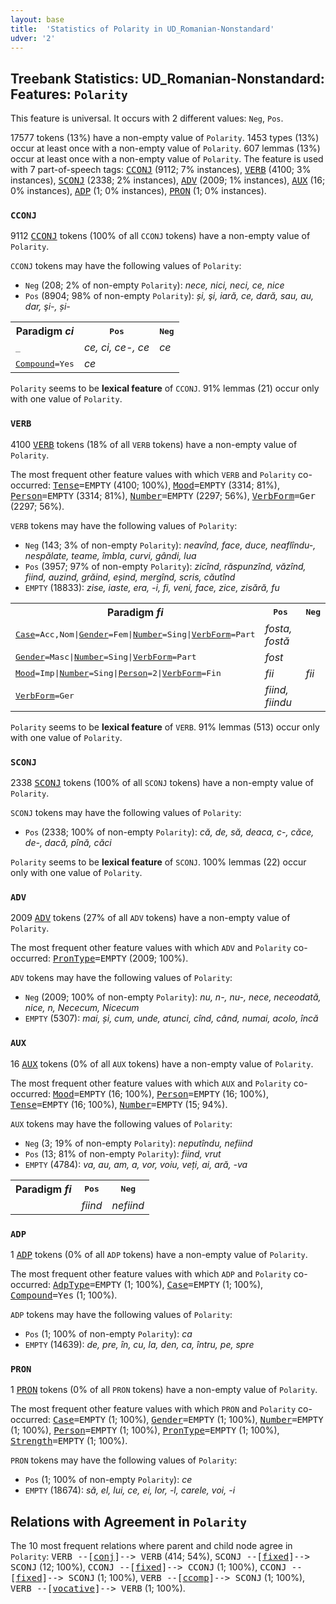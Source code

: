 ```yaml
---
layout: base
title:  'Statistics of Polarity in UD_Romanian-Nonstandard'
udver: '2'
---
```


## Treebank Statistics: UD_Romanian-Nonstandard: Features: `Polarity`

This feature is universal.
It occurs with 2 different values: `Neg`, `Pos`.

17577 tokens (13%) have a non-empty value of `Polarity`.
1453 types (13%) occur at least once with a non-empty value of `Polarity`.
607 lemmas (13%) occur at least once with a non-empty value of `Polarity`.
The feature is used with 7 part-of-speech tags: <tt><a href="ro_nonstandard-pos-CCONJ.html">CCONJ</a></tt> (9112; 7% instances), <tt><a href="ro_nonstandard-pos-VERB.html">VERB</a></tt> (4100; 3% instances), <tt><a href="ro_nonstandard-pos-SCONJ.html">SCONJ</a></tt> (2338; 2% instances), <tt><a href="ro_nonstandard-pos-ADV.html">ADV</a></tt> (2009; 1% instances), <tt><a href="ro_nonstandard-pos-AUX.html">AUX</a></tt> (16; 0% instances), <tt><a href="ro_nonstandard-pos-ADP.html">ADP</a></tt> (1; 0% instances), <tt><a href="ro_nonstandard-pos-PRON.html">PRON</a></tt> (1; 0% instances).

### `CCONJ`

9112 <tt><a href="ro_nonstandard-pos-CCONJ.html">CCONJ</a></tt> tokens (100% of all `CCONJ` tokens) have a non-empty value of `Polarity`.

`CCONJ` tokens may have the following values of `Polarity`:

* `Neg` (208; 2% of non-empty `Polarity`): <em>nece, nici, neci, ce, nice</em>
* `Pos` (8904; 98% of non-empty `Polarity`): <em>și, şi, iară, ce, dară, sau, au, dar, şi-, și-</em>

<table>
  <tr><th>Paradigm <i>ci</i></th><th><tt>Pos</tt></th><th><tt>Neg</tt></th></tr>
  <tr><td><tt>_</tt></td><td><em>ce, ci, ce-, cе</em></td><td><em>ce</em></td></tr>
  <tr><td><tt><tt><a href="ro_nonstandard-feat-Compound.html">Compound</a></tt><tt>=Yes</tt></tt></td><td><em>ce</em></td><td></td></tr>
</table>

`Polarity` seems to be **lexical feature** of `CCONJ`. 91% lemmas (21) occur only with one value of `Polarity`.

### `VERB`

4100 <tt><a href="ro_nonstandard-pos-VERB.html">VERB</a></tt> tokens (18% of all `VERB` tokens) have a non-empty value of `Polarity`.

The most frequent other feature values with which `VERB` and `Polarity` co-occurred: <tt><a href="ro_nonstandard-feat-Tense.html">Tense</a></tt><tt>=EMPTY</tt> (4100; 100%), <tt><a href="ro_nonstandard-feat-Mood.html">Mood</a></tt><tt>=EMPTY</tt> (3314; 81%), <tt><a href="ro_nonstandard-feat-Person.html">Person</a></tt><tt>=EMPTY</tt> (3314; 81%), <tt><a href="ro_nonstandard-feat-Number.html">Number</a></tt><tt>=EMPTY</tt> (2297; 56%), <tt><a href="ro_nonstandard-feat-VerbForm.html">VerbForm</a></tt><tt>=Ger</tt> (2297; 56%).

`VERB` tokens may have the following values of `Polarity`:

* `Neg` (143; 3% of non-empty `Polarity`): <em>neavînd, face, duce, neaflîndu-, nespălate, teame, îmbla, curvi, gândi, lua</em>
* `Pos` (3957; 97% of non-empty `Polarity`): <em>zicînd, răspunzînd, văzînd, fiind, auzind, grăind, eșind, mergînd, scris, căutînd</em>
* `EMPTY` (18833): <em>zise, iaste, era, -i, fi, veni, face, zice, zisără, fu</em>

<table>
  <tr><th>Paradigm <i>fi</i></th><th><tt>Pos</tt></th><th><tt>Neg</tt></th></tr>
  <tr><td><tt><tt><a href="ro_nonstandard-feat-Case.html">Case</a></tt><tt>=Acc,Nom</tt>|<tt><a href="ro_nonstandard-feat-Gender.html">Gender</a></tt><tt>=Fem</tt>|<tt><a href="ro_nonstandard-feat-Number.html">Number</a></tt><tt>=Sing</tt>|<tt><a href="ro_nonstandard-feat-VerbForm.html">VerbForm</a></tt><tt>=Part</tt></tt></td><td><em>fosta, fostă</em></td><td></td></tr>
  <tr><td><tt><tt><a href="ro_nonstandard-feat-Gender.html">Gender</a></tt><tt>=Masc</tt>|<tt><a href="ro_nonstandard-feat-Number.html">Number</a></tt><tt>=Sing</tt>|<tt><a href="ro_nonstandard-feat-VerbForm.html">VerbForm</a></tt><tt>=Part</tt></tt></td><td><em>fost</em></td><td></td></tr>
  <tr><td><tt><tt><a href="ro_nonstandard-feat-Mood.html">Mood</a></tt><tt>=Imp</tt>|<tt><a href="ro_nonstandard-feat-Number.html">Number</a></tt><tt>=Sing</tt>|<tt><a href="ro_nonstandard-feat-Person.html">Person</a></tt><tt>=2</tt>|<tt><a href="ro_nonstandard-feat-VerbForm.html">VerbForm</a></tt><tt>=Fin</tt></tt></td><td><em>fii</em></td><td><em>fii</em></td></tr>
  <tr><td><tt><tt><a href="ro_nonstandard-feat-VerbForm.html">VerbForm</a></tt><tt>=Ger</tt></tt></td><td><em>fiind, fiindu</em></td><td></td></tr>
</table>

`Polarity` seems to be **lexical feature** of `VERB`. 91% lemmas (513) occur only with one value of `Polarity`.

### `SCONJ`

2338 <tt><a href="ro_nonstandard-pos-SCONJ.html">SCONJ</a></tt> tokens (100% of all `SCONJ` tokens) have a non-empty value of `Polarity`.

`SCONJ` tokens may have the following values of `Polarity`:

* `Pos` (2338; 100% of non-empty `Polarity`): <em>că, de, să, deaca, c-, căce, de-, dacă, pînă, căci</em>

`Polarity` seems to be **lexical feature** of `SCONJ`. 100% lemmas (22) occur only with one value of `Polarity`.

### `ADV`

2009 <tt><a href="ro_nonstandard-pos-ADV.html">ADV</a></tt> tokens (27% of all `ADV` tokens) have a non-empty value of `Polarity`.

The most frequent other feature values with which `ADV` and `Polarity` co-occurred: <tt><a href="ro_nonstandard-feat-PronType.html">PronType</a></tt><tt>=EMPTY</tt> (2009; 100%).

`ADV` tokens may have the following values of `Polarity`:

* `Neg` (2009; 100% of non-empty `Polarity`): <em>nu, n-, nu-, nece, neceodată, nice, n, Nececum, Nicecum</em>
* `EMPTY` (5307): <em>mai, și, cum, unde, atunci, cînd, când, numai, acolo, încă</em>

### `AUX`

16 <tt><a href="ro_nonstandard-pos-AUX.html">AUX</a></tt> tokens (0% of all `AUX` tokens) have a non-empty value of `Polarity`.

The most frequent other feature values with which `AUX` and `Polarity` co-occurred: <tt><a href="ro_nonstandard-feat-Mood.html">Mood</a></tt><tt>=EMPTY</tt> (16; 100%), <tt><a href="ro_nonstandard-feat-Person.html">Person</a></tt><tt>=EMPTY</tt> (16; 100%), <tt><a href="ro_nonstandard-feat-Tense.html">Tense</a></tt><tt>=EMPTY</tt> (16; 100%), <tt><a href="ro_nonstandard-feat-Number.html">Number</a></tt><tt>=EMPTY</tt> (15; 94%).

`AUX` tokens may have the following values of `Polarity`:

* `Neg` (3; 19% of non-empty `Polarity`): <em>neputîndu, nefiind</em>
* `Pos` (13; 81% of non-empty `Polarity`): <em>fiind, vrut</em>
* `EMPTY` (4784): <em>va, au, am, a, vor, voiu, veți, ai, ară, -va</em>

<table>
  <tr><th>Paradigm <i>fi</i></th><th><tt>Pos</tt></th><th><tt>Neg</tt></th></tr>
  <tr><td><tt></tt></td><td><em>fiind</em></td><td><em>nefiind</em></td></tr>
</table>

### `ADP`

1 <tt><a href="ro_nonstandard-pos-ADP.html">ADP</a></tt> tokens (0% of all `ADP` tokens) have a non-empty value of `Polarity`.

The most frequent other feature values with which `ADP` and `Polarity` co-occurred: <tt><a href="ro_nonstandard-feat-AdpType.html">AdpType</a></tt><tt>=EMPTY</tt> (1; 100%), <tt><a href="ro_nonstandard-feat-Case.html">Case</a></tt><tt>=EMPTY</tt> (1; 100%), <tt><a href="ro_nonstandard-feat-Compound.html">Compound</a></tt><tt>=Yes</tt> (1; 100%).

`ADP` tokens may have the following values of `Polarity`:

* `Pos` (1; 100% of non-empty `Polarity`): <em>ca</em>
* `EMPTY` (14639): <em>de, pre, în, cu, la, den, ca, întru, pe, spre</em>

### `PRON`

1 <tt><a href="ro_nonstandard-pos-PRON.html">PRON</a></tt> tokens (0% of all `PRON` tokens) have a non-empty value of `Polarity`.

The most frequent other feature values with which `PRON` and `Polarity` co-occurred: <tt><a href="ro_nonstandard-feat-Case.html">Case</a></tt><tt>=EMPTY</tt> (1; 100%), <tt><a href="ro_nonstandard-feat-Gender.html">Gender</a></tt><tt>=EMPTY</tt> (1; 100%), <tt><a href="ro_nonstandard-feat-Number.html">Number</a></tt><tt>=EMPTY</tt> (1; 100%), <tt><a href="ro_nonstandard-feat-Person.html">Person</a></tt><tt>=EMPTY</tt> (1; 100%), <tt><a href="ro_nonstandard-feat-PronType.html">PronType</a></tt><tt>=EMPTY</tt> (1; 100%), <tt><a href="ro_nonstandard-feat-Strength.html">Strength</a></tt><tt>=EMPTY</tt> (1; 100%).

`PRON` tokens may have the following values of `Polarity`:

* `Pos` (1; 100% of non-empty `Polarity`): <em>ce</em>
* `EMPTY` (18674): <em>să, el, lui, ce, ei, lor, -l, carele, voi, -i</em>

## Relations with Agreement in `Polarity`

The 10 most frequent relations where parent and child node agree in `Polarity`:
<tt>VERB --[<tt><a href="ro_nonstandard-dep-conj.html">conj</a></tt>]--> VERB</tt> (414; 54%),
<tt>SCONJ --[<tt><a href="ro_nonstandard-dep-fixed.html">fixed</a></tt>]--> SCONJ</tt> (12; 100%),
<tt>CCONJ --[<tt><a href="ro_nonstandard-dep-fixed.html">fixed</a></tt>]--> CCONJ</tt> (1; 100%),
<tt>CCONJ --[<tt><a href="ro_nonstandard-dep-fixed.html">fixed</a></tt>]--> SCONJ</tt> (1; 100%),
<tt>VERB --[<tt><a href="ro_nonstandard-dep-ccomp.html">ccomp</a></tt>]--> SCONJ</tt> (1; 100%),
<tt>VERB --[<tt><a href="ro_nonstandard-dep-vocative.html">vocative</a></tt>]--> VERB</tt> (1; 100%).

